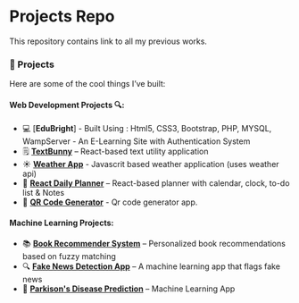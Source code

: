 # Projects Repo
This repository contains link to all my previous works.

### 🧪 Projects

Here are some of the cool things I’ve built:

#### Web Development Projects 🔍:
- 💻 [**EduBright**] - Built Using : Html5, CSS3, Bootstrap, PHP, MYSQL, WampServer  - An E-Learning Site with Authentication System
- 🗒️ [**TextBunny**](https://textbunny-2hfcojxbj-varshayas-projects.vercel.app/) – React-based text utility application
- ☀️ [**Weather App**](https://varshaya.github.io/weather-app/) - Javascrit based weather application (uses weather api)
- 📅 [**React Daily Planner**](https://github.com/varshaya.github.io/react-planner) – React-based planner with calendar, clock, to-do list & Notes
- 📱 [**QR Code Generator**](https://varshaya.github.io/QR-code-generator/) - Qr code generator app.

#### Machine Learning Projects:
- 📚 [**Book Recommender System**](https://book-recommender-sys-h2rj.onrender.com) – Personalized book recommendations based on fuzzy matching
- 🔍 [**Fake News Detection App**](https://github.com/your-username/fake-news-detector) – A machine learning app that flags fake news
- 💊 [**Parkison's Disease Prediction**](https://www.kaggle.com/code/varshayadav2902/parkison-s-disease-prediction) – Machine Learning App

